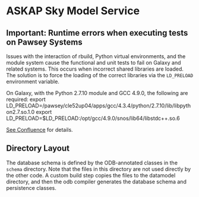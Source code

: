 # ASKAP Sky Model Service

## Important: Runtime errors when executing tests on Pawsey Systems
Issues with the interaction of rbuild, Python virtual environments, and the
module system cause the functional and unit tests to fail on Galaxy and related
systems. This occurs when incorrect shared libraries are loaded. 
The solution is to force the loading of the correct libraries via the
`LD_PRELOAD` environment variable.

On Galaxy, with the Python 2.7.10 module and GCC 4.9.0, the following are
required:
    export LD_PRELOAD=/pawsey/cle52up04/apps/gcc/4.3.4/python/2.7.10/lib/libpython2.7.so.1.0
    export LD_PRELOAD=$LD_PRELOAD:/opt/gcc/4.9.0/snos/lib64/libstdc++.so.6

[See Confluence](https://confluence.csiro.au/display/ASDP/Functional+Testing+with+Python) for details.

## Directory Layout

The database schema is defined by the ODB-annotated classes in the `schema`
directory. Note that the files in this directory are not used directly by the
other code. A custom build step copies the files to the datamodel directory, and
then the odb compiler generates the database schema and persistence classes.
